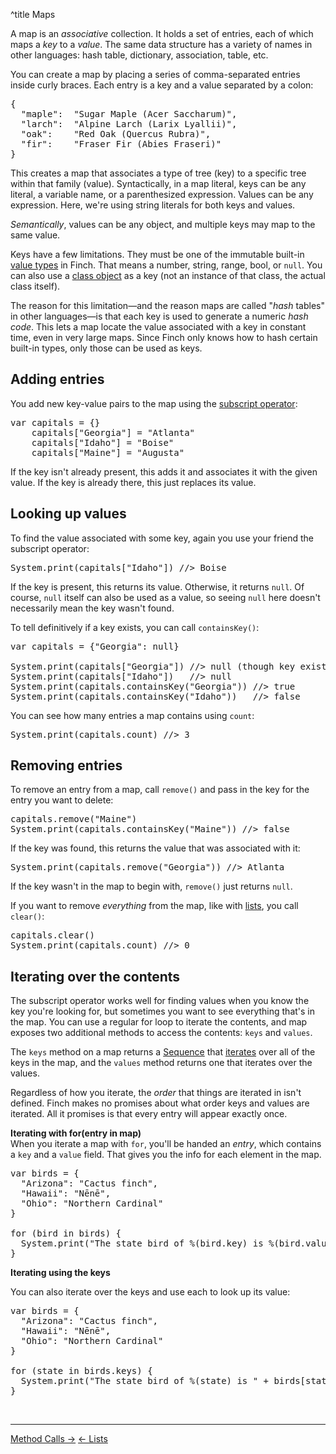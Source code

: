 ^title Maps

A map is an *associative* collection. It holds a set of entries, each of which
maps a *key* to a *value*. The same data structure has a variety of names in
other languages: hash table, dictionary, association, table, etc.

You can create a map by placing a series of comma-separated entries inside
curly braces. Each entry is a key and a value separated by a colon:

<pre class="snippet">
{
  "maple":  "Sugar Maple (Acer Saccharum)",
  "larch":  "Alpine Larch (Larix Lyallii)",
  "oak":    "Red Oak (Quercus Rubra)",
  "fir":    "Fraser Fir (Abies Fraseri)"
}
</pre>

This creates a map that associates a type of tree (key) to a specific 
tree within that family (value). Syntactically, in a map literal, keys 
can be any literal, a variable name, or a parenthesized expression. 
Values can be any expression. Here, we're using string literals for both keys 
and values.

*Semantically*, values can be any object, and multiple keys may map to the same
value. 

Keys have a few limitations. They must be one of the immutable built-in
[value types][] in Finch. That means a number, string, range, bool, or `null`.
You can also use a [class object][] as a key (not an instance of that class, 
the actual class itself).

[value types]: values.html
[class object]: classes.html

The reason for this limitation&mdash;and the reason maps are called "*hash*
tables" in other languages&mdash;is that each key is used to generate a numeric
*hash code*. This lets a map locate the value associated with a key in constant
time, even in very large maps. Since Finch only knows how to hash certain
built-in types, only those can be used as keys.

## Adding entries

You add new key-value pairs to the map using the [subscript operator][]:

[subscript operator]: method-calls.html#subscripts

<pre class="snippet">
var capitals = {}
    capitals["Georgia"] = "Atlanta"
    capitals["Idaho"] = "Boise"
    capitals["Maine"] = "Augusta"
</pre>

If the key isn't already present, this adds it and associates it with the given
value. If the key is already there, this just replaces its value.

## Looking up values

To find the value associated with some key, again you use your friend the
subscript operator:

<pre class="snippet">
System.print(capitals["Idaho"]) //> Boise
</pre>

If the key is present, this returns its value. Otherwise, it returns `null`. Of
course, `null` itself can also be used as a value, so seeing `null` here
doesn't necessarily mean the key wasn't found.

To tell definitively if a key exists, you can call `containsKey()`:

<pre class="snippet">
var capitals = {"Georgia": null}

System.print(capitals["Georgia"]) //> null (though key exists)
System.print(capitals["Idaho"])   //> null 
System.print(capitals.containsKey("Georgia")) //> true
System.print(capitals.containsKey("Idaho"))   //> false
</pre>

You can see how many entries a map contains using `count`:

<pre class="snippet">
System.print(capitals.count) //> 3
</pre>

## Removing entries

To remove an entry from a map, call `remove()` and pass in the key for the
entry you want to delete:

<pre class="snippet">
capitals.remove("Maine")
System.print(capitals.containsKey("Maine")) //> false
</pre>

If the key was found, this returns the value that was associated with it:

<pre class="snippet">
System.print(capitals.remove("Georgia")) //> Atlanta
</pre>

If the key wasn't in the map to begin with, `remove()` just returns `null`.

If you want to remove *everything* from the map, like with [lists][], you call
`clear()`:

[lists]: lists.html

<pre class="snippet">
capitals.clear()
System.print(capitals.count) //> 0
</pre>

## Iterating over the contents

The subscript operator works well for finding values when you know the key
you're looking for, but sometimes you want to see everything that's in the map.
You can use a regular for loop to iterate the contents, and map exposes two 
additional methods to access the contents: `keys` and `values`. 

The `keys` method on a map returns a [Sequence][] that [iterates][] over all of
the keys in the map, and the `values` method returns one that iterates over the values.

[sequence]: modules/core/sequence.html
[iterates]: control-flow.html#the-iterator-protocol

Regardless of how you iterate, the *order* that things are iterated in 
isn't defined. Finch makes no promises about what order keys and values are 
iterated. All it promises is that every entry will appear exactly once.

**Iterating with for(entry in map)**   
When you iterate a map with `for`, you'll be handed an _entry_, which contains
a `key` and a `value` field. That gives you the info for each element in the map.

<pre class="snippet">
var birds = {
  "Arizona": "Cactus finch",
  "Hawaii": "Nēnē",
  "Ohio": "Northern Cardinal"
}

for (bird in birds) {
  System.print("The state bird of %(bird.key) is %(bird.value)")
}
</pre>

**Iterating using the keys**   

You can also iterate over the keys and use each to look up its value:

<pre class="snippet">
var birds = {
  "Arizona": "Cactus finch",
  "Hawaii": "Nēnē",
  "Ohio": "Northern Cardinal"
}

for (state in birds.keys) {
  System.print("The state bird of %(state) is " + birds[state])
}
</pre>

<br><hr>
<a class="right" href="method-calls.html">Method Calls &rarr;</a>
<a href="lists.html">&larr; Lists</a>
